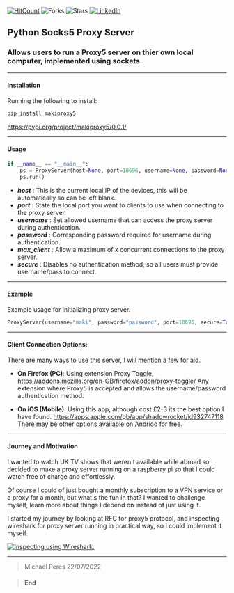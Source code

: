 [![HitCount](https://hits.dwyl.com/makiisthenes/Proxy5Server.svg?style=flat-square&show=unique)](http://hits.dwyl.com/makiisthenes/Proxy5Server)
![Forks](https://img.shields.io/github/forks/makiisthenes/Proxy5Server)
![Stars](https://img.shields.io/github/stars/makiisthenes/Proxy5Server)
[![LinkedIn](https://img.shields.io/badge/LinkedIn-0077B5?style=for-the-badge&logo=linkedin&logoColor=white&style=flat-square)]([https://www.linkedin.com/in/isaac-kogan-5a45b9193/](https://www.linkedin.com/in/michael-p-88b015200/) )


## Python Socks5 Proxy Server
### Allows users to run a Proxy5 server on thier own local computer, implemented using sockets.

----

#### Installation
Running the following to install: 
```python
pip install makiproxy5
```
https://pypi.org/project/makiproxy5/0.0.1/

----
#### Usage
```python
if __name__ == "__main__":
	ps = ProxyServer(host=None, port=10696, username=None, password=None, max_clients=3, secure=True)
	ps.run()
```

- ***host*** : This is the current local IP of the devices, this will be automatically so can be left blank.
- ***port*** : State the local port you want to clients to use when connecting to the proxy server.
- ***username*** : Set allowed username that can access the proxy server during authentication.
- ***password*** : Corresponding password required for username during authentication.
- ***max_client*** : Allow a maximum of x concurrent connections to the proxy server. 
- ***secure*** : Disables no authentication method, so all users must provide username/pass to connect.

----

#### Example
Example usage for initializing proxy server.
```python
ProxyServer(username="maki", password="password", port=10696, secure=True).run()
```

----

#### Client Connection Options:
There are many ways to use this server, I will mention a few for aid.

- **On Firefox (PC)**:
	Using extension Proxy Toggle, 
	https://addons.mozilla.org/en-GB/firefox/addon/proxy-toggle/
	Any extension where Proxy5 is accepted and allows the username/password authentication method.


- **On iOS (Mobile)**:
	Using this app, although cost £2-3 its the best option I have found.
	https://apps.apple.com/gb/app/shadowrocket/id932747118
	There may be other options available on Andriod for free.


----

#### Journey and Motivation

I wanted to watch UK TV shows that weren't available while abroad so decided to make a proxy server running on a raspberry pi so that I could watch free of charge and effortlessly.

Of course I could of just bought a monthly subscription to a VPN service or a proxy for a month, but what's the fun in that? I wanted to challenge myself, learn more about things I depend on instead of just using it.

I started my journey by looking at RFC for proxy5 protocol, and inspecting wireshark for proxy server running in practical way, so I could implement it myself.


[![Inspecting using Wireshark.](https://i.imgur.com/iE0Jmkb.png "Inspecting using Wireshark.")](https://i.imgur.com/iE0Jmkb.png "Inspecting using Wireshark.")


----
> Michael Peres 22/07/2022

> #### End
